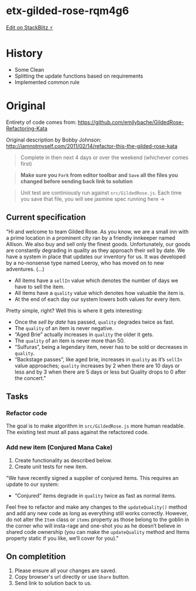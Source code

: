 # etx-gilded-rose-rqm4g6

[Edit on StackBlitz ⚡️](https://stackblitz.com/edit/etx-gilded-rose-rqm4g6)

# History

- Some Clean
- Splitting the update functions based on requirements
- Implemented common rule

# Original

Entirety of code comes from: https://github.com/emilybache/GildedRose-Refactoring-Kata

Original description by Bobby Johnson: http://iamnotmyself.com/2011/02/14/refactor-this-the-gilded-rose-kata

> Complete in then next 4 days or over the weekend (whichever comes first)

> **Make sure you `Fork` from editor toolbar and `Save` all the files you changed before sending back link to solution**

> Unit test are continiously run against `src/GildedRose.js`.
> Each time you save that file, you will see jasmine spec running here ->

## Current specification

"Hi and welcome to team Gilded Rose. As you know, we are a small inn with a prime location in a prominent city ran by a friendly innkeeper named Allison. We also buy and sell only the finest goods. Unfortunately, our goods are constantly degrading in quality as they approach their sell by date. We have a system in place that updates our inventory for us. It was developed by a no-nonsense type named Leeroy, who has moved on to new adventures. (...)

- All items have a `sellIn` value which denotes the number of days we have to sell the item.
- All items have a `quality` value which denotes how valuable the item is.
- At the end of each day our system lowers both values for every item.

Pretty simple, right? Well this is where it gets interesting:

- Once the _sell by date_ has passed, `quality` degrades twice as fast.
- The `quality` of an item is never negative.
- “Aged Brie” actually increases in `quality` the older it gets.
- The `quality` of an item is never more than 50.
- “Sulfuras”, being a legendary item, never has to be sold or decreases in `quality`.
- “Backstage passes”, like aged brie, increases in `quality` as it’s `sellIn` value approaches; `quality` increases by 2 when there are 10 days or less and by 3 when there are 5 days or less but Quality drops to 0 after the concert."

## Tasks

### Refactor code

The goal is to make algorithm in `src/GildedRose.js` more human readable.
The existing test must all pass against the refactored code.

### Add new item (Conjured Mana Cake)

1. Create functionality as described below.
2. Create unit tests for new item.

"We have recently signed a supplier of conjured items. This requires an update to our system:

- “Conjured” items degrade in `quality` twice as fast as normal items.

Feel free to refactor and make any changes to the `updateQuality()` method and add any new code as long as everything still works correctly. However, do not alter the `Item` class or `items` property as those belong to the goblin in the corner who will insta-rage and one-shot you as he doesn’t believe in shared code ownership (you can make the `updateQuality` method and Items property static if you like, we’ll cover for you)."

## On completition

1. Please ensure all your changes are saved.
2. Copy browser's url directly or use `Share` button.
3. Send link to solution back to us.
